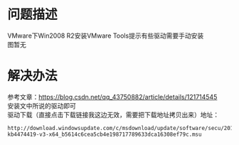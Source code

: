 # 问题描述
VMware下Win2008 R2安装VMware Tools提示有些驱动需要手动安装  
图暂无  

# 解决办法
参考文章：https://blog.csdn.net/qq_43750882/article/details/121714545  
安装文中所说的驱动即可  
驱动下载（直接点击下载链接我这边无效，需要把下载地址拷贝出来）地址：
```
http://download.windowsupdate.com/c/msdownload/update/software/secu/2019/09/windows6.1-kb4474419-v3-x64_b5614c6cea5cb4e198717789633dca16308ef79c.msu
```